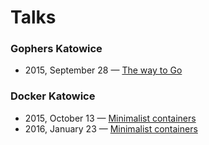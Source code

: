 # Talks

### Gophers Katowice
- 2015, September 28 — [The way to Go](http://go-talks.appspot.com/github.com/jgautheron/talks/2015/waytogo/waytogo.slide#1)

### Docker Katowice
- 2015, October 13 — [Minimalist containers](http://go-talks.appspot.com/github.com/jgautheron/talks/2015/minimalist-containers/minimalist.slide#1)
- 2016, January 23 — [Minimalist containers](http://go-talks.appspot.com/github.com/jgautheron/talks/2016/dockerize-todolist/todolist.slide#1)
